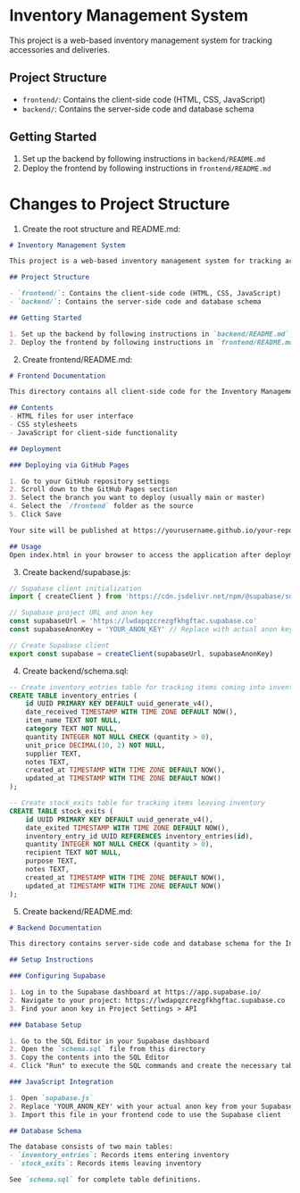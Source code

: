 # Inventory Management System

This project is a web-based inventory management system for tracking accessories and deliveries.

## Project Structure

- `frontend/`: Contains the client-side code (HTML, CSS, JavaScript)
- `backend/`: Contains the server-side code and database schema

## Getting Started

1. Set up the backend by following instructions in `backend/README.md`
2. Deploy the frontend by following instructions in `frontend/README.md`

# Changes to Project Structure

1. Create the root structure and README.md:

```markdown
# Inventory Management System

This project is a web-based inventory management system for tracking accessories and deliveries.

## Project Structure

- `frontend/`: Contains the client-side code (HTML, CSS, JavaScript)
- `backend/`: Contains the server-side code and database schema

## Getting Started

1. Set up the backend by following instructions in `backend/README.md`
2. Deploy the frontend by following instructions in `frontend/README.md`
```

2. Create frontend/README.md:

```markdown
# Frontend Documentation

This directory contains all client-side code for the Inventory Management System.

## Contents
- HTML files for user interface
- CSS stylesheets
- JavaScript for client-side functionality

## Deployment

### Deploying via GitHub Pages

1. Go to your GitHub repository settings
2. Scroll down to the GitHub Pages section
3. Select the branch you want to deploy (usually main or master)
4. Select the `/frontend` folder as the source
5. Click Save

Your site will be published at https://yourusername.github.io/your-repo-name/

## Usage
Open index.html in your browser to access the application after deployment.
```

3. Create backend/supabase.js:

```javascript
// Supabase client initialization
import { createClient } from 'https://cdn.jsdelivr.net/npm/@supabase/supabase-js/+esm'

// Supabase project URL and anon key
const supabaseUrl = 'https://lwdapqzcrezgfkhgftac.supabase.co'
const supabaseAnonKey = 'YOUR_ANON_KEY' // Replace with actual anon key

// Create Supabase client
export const supabase = createClient(supabaseUrl, supabaseAnonKey)
```

4. Create backend/schema.sql:

```sql
-- Create inventory_entries table for tracking items coming into inventory
CREATE TABLE inventory_entries (
    id UUID PRIMARY KEY DEFAULT uuid_generate_v4(),
    date_received TIMESTAMP WITH TIME ZONE DEFAULT NOW(),
    item_name TEXT NOT NULL,
    category TEXT NOT NULL,
    quantity INTEGER NOT NULL CHECK (quantity > 0),
    unit_price DECIMAL(10, 2) NOT NULL,
    supplier TEXT,
    notes TEXT,
    created_at TIMESTAMP WITH TIME ZONE DEFAULT NOW(),
    updated_at TIMESTAMP WITH TIME ZONE DEFAULT NOW()
);

-- Create stock_exits table for tracking items leaving inventory
CREATE TABLE stock_exits (
    id UUID PRIMARY KEY DEFAULT uuid_generate_v4(),
    date_exited TIMESTAMP WITH TIME ZONE DEFAULT NOW(),
    inventory_entry_id UUID REFERENCES inventory_entries(id),
    quantity INTEGER NOT NULL CHECK (quantity > 0),
    recipient TEXT NOT NULL,
    purpose TEXT,
    notes TEXT,
    created_at TIMESTAMP WITH TIME ZONE DEFAULT NOW(),
    updated_at TIMESTAMP WITH TIME ZONE DEFAULT NOW()
);
```

5. Create backend/README.md:

```markdown
# Backend Documentation

This directory contains server-side code and database schema for the Inventory Management System.

## Setup Instructions

### Configuring Supabase

1. Log in to the Supabase dashboard at https://app.supabase.io/
2. Navigate to your project: https://lwdapqzcrezgfkhgftac.supabase.co
3. Find your anon key in Project Settings > API

### Database Setup

1. Go to the SQL Editor in your Supabase dashboard
2. Open the `schema.sql` file from this directory
3. Copy the contents into the SQL Editor
4. Click "Run" to execute the SQL commands and create the necessary tables

### JavaScript Integration

1. Open `supabase.js`
2. Replace 'YOUR_ANON_KEY' with your actual anon key from your Supabase project
3. Import this file in your frontend code to use the Supabase client

## Database Schema

The database consists of two main tables:
- `inventory_entries`: Records items entering inventory
- `stock_exits`: Records items leaving inventory

See `schema.sql` for complete table definitions.
```
